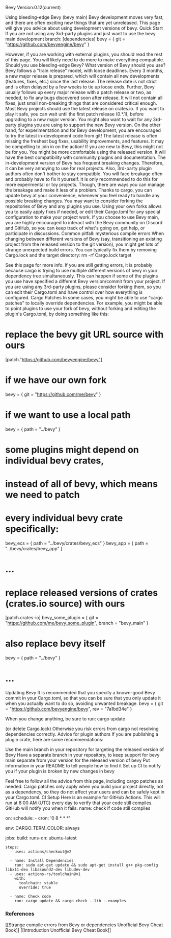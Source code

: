 Bevy Version:0.12(current)


Using bleeding-edge Bevy (bevy main)
Bevy development moves very fast, and there are often exciting new things that
are yet unreleased. This page will give you advice about using development
versions of bevy.
Quick Start
If you are not using any 3rd-party plugins and just want to use the bevy
main development branch:
[dependencies]
bevy = { git = "https://github.com/bevyengine/bevy" }

However, if you are working with external plugins, you should read the rest
of this page. You will likely need to do more to make everything compatible.
Should you use bleeding-edge Bevy? What version of Bevy should you use?
Bevy follows a "train release" model, with loose deadlines. Every 3 months,
a new major release is prepared, which will contain all new developments
(features, fixes, etc.) since the last release. The release date is not
strict and is often delayed by a few weeks to tie up loose ends.
Further, Bevy usually follows up every major release with a patch release
or two, as needed, to fix any bugs discovered soon after release. It will
not contain all fixes, just small non-breaking things that are considered
critical enough.
Most Bevy projects should use the latest release on crates.io. If you want
to play it safe, you can wait until the first patch release (0.*.1),
before upgrading to a new major version. You might also want to wait for
any 3rd-party plugins you are using to support the new Bevy version.
On the other hand, for experimentation and for Bevy development, you are
encouraged to try the latest in-development code from git! The latest
release is often missing the freshest bug fixes, usability improvements,
and features. It may be compelling to join in on the action!
If you are new to Bevy, this might not be for you. You might be more
comfortable using the released version. It will have the best compatibility
with community plugins and documentation.
The in-development version of Bevy has frequent breaking changes. Therefore,
it can be very annoying to use for real projects. Also, 3rd-party plugin
authors often don't bother to stay compatible. You will face breakage often
and probably have to fix it yourself.
It is only recommended to do this for more experimental or toy projects.
Though, there are ways you can manage the breakage and make it less of a
problem. Thanks to cargo, you can update bevy at your convenience, whenever you
feel ready to handle any possible breaking changes.
You may want to consider forking the repositories of Bevy and any plugins you
use. Using your own forks allows you to easily apply fixes if needed, or edit
their Cargo.toml for any special configuration to make your project work.
If you choose to use Bevy main, you are highly encouraged to interact with
the Bevy community on Discord and GitHub, so
you can keep track of what's going on, get help, or participate in discussions.
Common pitfall: mysterious compile errors
When changing between different versions of Bevy (say, transitioning an existing
project from the released version to the git version), you might get lots of
strange unexpected build errors.
You can typically fix them by removing Cargo.lock and the target directory:
rm -rf Cargo.lock target

See this page for more info.
If you are still getting errors, it is probably because cargo is trying
to use multiple different versions of bevy in your dependency tree
simultaneously. This can happen if some of the plugins you use have specified
a different Bevy version/commit from your project.
If you are using any 3rd-party plugins, please consider forking them, so you can
edit their Cargo.toml and have control over how everything is configured.
Cargo Patches
In some cases, you might be able to use "cargo patches" to locally override
dependencies. For example, you might be able to point plugins to use your
fork of bevy, without forking and editing the plugin's Cargo.toml, by
doing something like this:
# replace the bevy git URL source with ours
[patch."https://github.com/bevyengine/bevy"]
# if we have our own fork
bevy = { git = "https://github.com/me/bevy" }
# if we want to use a local path
bevy = { path = "../bevy" }
# some plugins might depend on individual bevy crates,
# instead of all of bevy, which means we need to patch
# every individual bevy crate specifically:
bevy_ecs = { path = "../bevy/crates/bevy_ecs" }
bevy_app = { path = "../bevy/crates/bevy_app" }
# ...

# replace released versions of crates (crates.io source) with ours
[patch.crates-io]
bevy_some_plugin = { git = "https://github.com/me/bevy_some_plugin", branch = "bevy_main" }
# also replace bevy itself
bevy = { path = "../bevy" }
# ...

Updating Bevy
It is recommended that you specify a known-good Bevy commit in your
Cargo.toml, so that you can be sure that you only update it when you
actually want to do so, avoiding unwanted breakage.
bevy = { git = "https://github.com/bevyengine/bevy", rev = "7a1bd34e" }

When you change anything, be sure to run:
cargo update

(or delete Cargo.lock)
Otherwise you risk errors from cargo not resolving dependencies correctly.
Advice for plugin authors
If you are publishing a plugin crate, here are some recommendations:

Use the main branch in your repository for targeting the released version of Bevy
Have a separate branch in your repository, to keep support for bevy main
separate from your version for the released version of bevy
Put information in your README to tell people how to find it
Set up CI to notify you if your plugin is broken by new changes in bevy

Feel free to follow all the advice from this page, including cargo patches
as needed. Cargo patches only apply when you build your project directly,
not as a dependency, so they do not affect your users and can be safely kept
in your Cargo.toml.
CI Setup
Here is an example for GitHub Actions. This will run at 8:00 AM (UTC) every day
to verify that your code still compiles. GitHub will notify you when it fails.
name: check if code still compiles

on:
  schedule:
    - cron: '0 8 * * *'

env:
  CARGO_TERM_COLOR: always

jobs:
  build:
    runs-on: ubuntu-latest

    steps:
      - uses: actions/checkout@v2

      - name: Install Dependencies
        run: sudo apt-get update && sudo apt-get install g++ pkg-config libx11-dev libasound2-dev libudev-dev
      - uses: actions-rs/toolchain@v1
        with:
          toolchain: stable
          override: true

      - name: Check code
        run: cargo update && cargo check --lib --examples

### References
[[Strange compile errors from Bevy or dependencies  Unofficial Bevy Cheat Book]] [[Introduction  Unofficial Bevy Cheat Book]] 